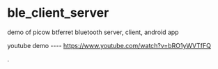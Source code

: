 # ble_client_server
demo of picow btferret bluetooth server, client, android app

youtube demo ----  https://www.youtube.com/watch?v=bRO1yWVTfFQ



.
